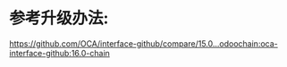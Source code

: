 # 参考升级办法:

https://github.com/OCA/interface-github/compare/15.0...odoochain:oca-interface-github:16.0-chain

